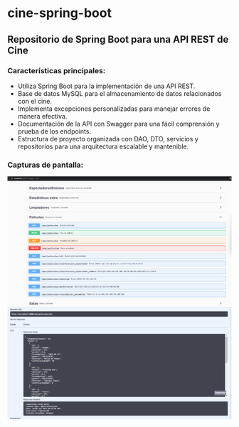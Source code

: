 # cine-spring-boot
## Repositorio de Spring Boot para una API REST de Cine

### Características principales:
* Utiliza Spring Boot para la implementación de una API REST.
* Base de datos MySQL para el almacenamiento de datos relacionados con el cine.
* Implementa excepciones personalizadas para manejar errores de manera efectiva.
* Documentación de la API con Swagger para una fácil comprensión y prueba de los endpoints.
* Estructura de proyecto organizada con DAO, DTO, servicios y repositorios para una arquitectura escalable y mantenible.

### Capturas de pantalla:
![Swagger1](https://github.com/rubengbdev/Cine-SpringBoot/blob/e5aa8f73f3efd90f6b02dd2c8ed584b882e6f419/src/main/resources/images/247072432-fed8680f-2a8f-4081-bbfd-601487161820.png)
![Swagger2](https://github.com/rubengbdev/Cine-SpringBoot/blob/e5aa8f73f3efd90f6b02dd2c8ed584b882e6f419/src/main/resources/images/247072683-d0675bd8-cf7b-4c3d-ad74-d920ff06c418.png)
